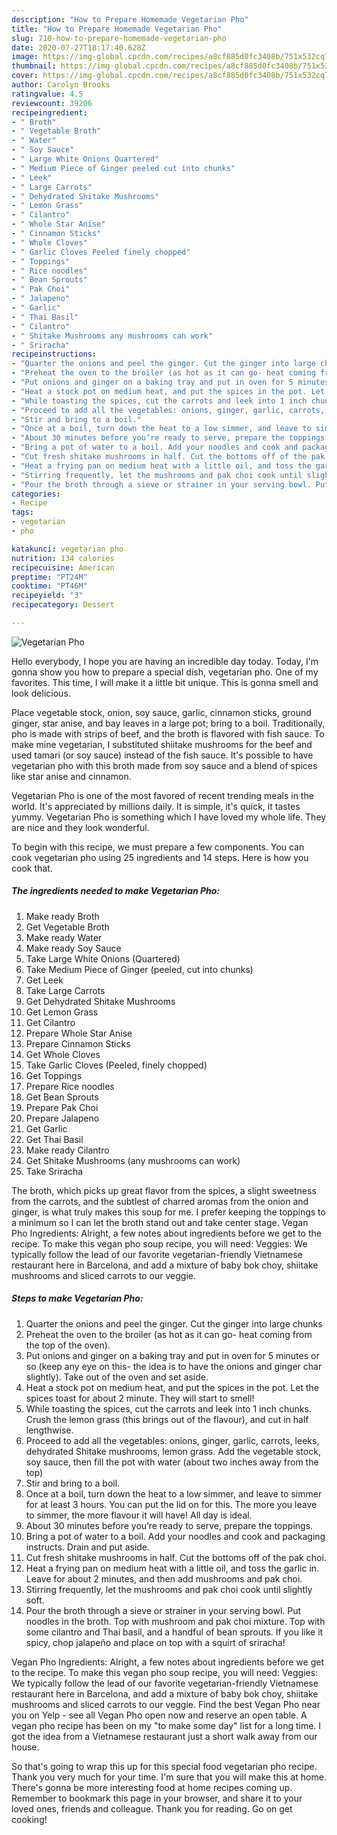 ```yaml
---
description: "How to Prepare Homemade Vegetarian Pho"
title: "How to Prepare Homemade Vegetarian Pho"
slug: 710-how-to-prepare-homemade-vegetarian-pho
date: 2020-07-27T18:17:40.628Z
image: https://img-global.cpcdn.com/recipes/a8cf885d0fc3408b/751x532cq70/vegetarian-pho-recipe-main-photo.jpg
thumbnail: https://img-global.cpcdn.com/recipes/a8cf885d0fc3408b/751x532cq70/vegetarian-pho-recipe-main-photo.jpg
cover: https://img-global.cpcdn.com/recipes/a8cf885d0fc3408b/751x532cq70/vegetarian-pho-recipe-main-photo.jpg
author: Carolyn Brooks
ratingvalue: 4.5
reviewcount: 39206
recipeingredient:
- " Broth"
- " Vegetable Broth"
- " Water"
- " Soy Sauce"
- " Large White Onions Quartered"
- " Medium Piece of Ginger peeled cut into chunks"
- " Leek"
- " Large Carrots"
- " Dehydrated Shitake Mushrooms"
- " Lemon Grass"
- " Cilantro"
- " Whole Star Anise"
- " Cinnamon Sticks"
- " Whole Cloves"
- " Garlic Cloves Peeled finely chopped"
- " Toppings"
- " Rice noodles"
- " Bean Sprouts"
- " Pak Choi"
- " Jalapeno"
- " Garlic"
- " Thai Basil"
- " Cilantro"
- " Shitake Mushrooms any mushrooms can work"
- " Sriracha"
recipeinstructions:
- "Quarter the onions and peel the ginger. Cut the ginger into large chunks"
- "Preheat the oven to the broiler (as hot as it can go- heat coming from the top of the oven)."
- "Put onions and ginger on a baking tray and put in oven for 5 minutes or so (keep any eye on this- the idea is to have the onions and ginger char slightly). Take out of the oven and set aside."
- "Heat a stock pot on medium heat, and put the spices in the pot. Let the spices toast for about 2 minute. They will start to smell!"
- "While toasting the spices, cut the carrots and leek into 1 inch chunks. Crush the lemon grass (this brings out of the flavour), and cut in half lengthwise."
- "Proceed to add all the vegetables: onions, ginger, garlic, carrots, leeks, dehydrated Shitake mushrooms, lemon grass. Add the vegetable stock, soy sauce, then fill the pot with water (about two inches away from the top)"
- "Stir and bring to a boil."
- "Once at a boil, turn down the heat to a low simmer, and leave to simmer for at least 3 hours. You can put the lid on for this. The more you leave to simmer, the more flavour it will have! All day is ideal."
- "About 30 minutes before you’re ready to serve, prepare the toppings."
- "Bring a pot of water to a boil. Add your noodles and cook and packaging instructs. Drain and put aside."
- "Cut fresh shitake mushrooms in half. Cut the bottoms off of the pak choi."
- "Heat a frying pan on medium heat with a little oil, and toss the garlic in. Leave for about 2 minutes, and then add mushrooms and pak choi."
- "Stirring frequently, let the mushrooms and pak choi cook until slightly soft."
- "Pour the broth through a sieve or strainer in your serving bowl. Put noodles in the broth. Top with mushroom and pak choi mixture. Top with some cilantro and Thai basil, and a handful of bean sprouts. If you like it spicy, chop jalapeño and place on top with a squirt of sriracha!"
categories:
- Recipe
tags:
- vegetarian
- pho

katakunci: vegetarian pho 
nutrition: 134 calories
recipecuisine: American
preptime: "PT24M"
cooktime: "PT46M"
recipeyield: "3"
recipecategory: Dessert

---
```



![Vegetarian Pho](https://img-global.cpcdn.com/recipes/a8cf885d0fc3408b/751x532cq70/vegetarian-pho-recipe-main-photo.jpg)

Hello everybody, I hope you are having an incredible day today. Today, I'm gonna show you how to prepare a special dish, vegetarian pho. One of my favorites. This time, I will make it a little bit unique. This is gonna smell and look delicious.

Place vegetable stock, onion, soy sauce, garlic, cinnamon sticks, ground ginger, star anise, and bay leaves in a large pot; bring to a boil. Traditionally, pho is made with strips of beef, and the broth is flavored with fish sauce. To make mine vegetarian, I substituted shiitake mushrooms for the beef and used tamari (or soy sauce) instead of the fish sauce. It&#39;s possible to have vegetarian pho with this broth made from soy sauce and a blend of spices like star anise and cinnamon.

Vegetarian Pho is one of the most favored of recent trending meals in the world. It's appreciated by millions daily. It is simple, it's quick, it tastes yummy. Vegetarian Pho is something which I have loved my whole life. They are nice and they look wonderful.


To begin with this recipe, we must prepare a few components. You can cook vegetarian pho using 25 ingredients and 14 steps. Here is how you cook that.

<!--inarticleads1-->

##### The ingredients needed to make Vegetarian Pho:

1. Make ready  Broth
1. Get  Vegetable Broth
1. Make ready  Water
1. Make ready  Soy Sauce
1. Take  Large White Onions (Quartered)
1. Take  Medium Piece of Ginger (peeled, cut into chunks)
1. Get  Leek
1. Take  Large Carrots
1. Get  Dehydrated Shitake Mushrooms
1. Get  Lemon Grass
1. Get  Cilantro
1. Prepare  Whole Star Anise
1. Prepare  Cinnamon Sticks
1. Get  Whole Cloves
1. Take  Garlic Cloves (Peeled, finely chopped)
1. Get  Toppings
1. Prepare  Rice noodles
1. Get  Bean Sprouts
1. Prepare  Pak Choi
1. Prepare  Jalapeno
1. Get  Garlic
1. Get  Thai Basil
1. Make ready  Cilantro
1. Get  Shitake Mushrooms (any mushrooms can work)
1. Take  Sriracha


The broth, which picks up great flavor from the spices, a slight sweetness from the carrots, and the subtlest of charred aromas from the onion and ginger, is what truly makes this soup for me. I prefer keeping the toppings to a minimum so I can let the broth stand out and take center stage. Vegan Pho Ingredients: Alright, a few notes about ingredients before we get to the recipe. To make this vegan pho soup recipe, you will need: Veggies: We typically follow the lead of our favorite vegetarian-friendly Vietnamese restaurant here in Barcelona, and add a mixture of baby bok choy, shiitake mushrooms and sliced carrots to our veggie. 

<!--inarticleads2-->

##### Steps to make Vegetarian Pho:

1. Quarter the onions and peel the ginger. Cut the ginger into large chunks
1. Preheat the oven to the broiler (as hot as it can go- heat coming from the top of the oven).
1. Put onions and ginger on a baking tray and put in oven for 5 minutes or so (keep any eye on this- the idea is to have the onions and ginger char slightly). Take out of the oven and set aside.
1. Heat a stock pot on medium heat, and put the spices in the pot. Let the spices toast for about 2 minute. They will start to smell!
1. While toasting the spices, cut the carrots and leek into 1 inch chunks. Crush the lemon grass (this brings out of the flavour), and cut in half lengthwise.
1. Proceed to add all the vegetables: onions, ginger, garlic, carrots, leeks, dehydrated Shitake mushrooms, lemon grass. Add the vegetable stock, soy sauce, then fill the pot with water (about two inches away from the top)
1. Stir and bring to a boil.
1. Once at a boil, turn down the heat to a low simmer, and leave to simmer for at least 3 hours. You can put the lid on for this. The more you leave to simmer, the more flavour it will have! All day is ideal.
1. About 30 minutes before you’re ready to serve, prepare the toppings.
1. Bring a pot of water to a boil. Add your noodles and cook and packaging instructs. Drain and put aside.
1. Cut fresh shitake mushrooms in half. Cut the bottoms off of the pak choi.
1. Heat a frying pan on medium heat with a little oil, and toss the garlic in. Leave for about 2 minutes, and then add mushrooms and pak choi.
1. Stirring frequently, let the mushrooms and pak choi cook until slightly soft.
1. Pour the broth through a sieve or strainer in your serving bowl. Put noodles in the broth. Top with mushroom and pak choi mixture. Top with some cilantro and Thai basil, and a handful of bean sprouts. If you like it spicy, chop jalapeño and place on top with a squirt of sriracha!


Vegan Pho Ingredients: Alright, a few notes about ingredients before we get to the recipe. To make this vegan pho soup recipe, you will need: Veggies: We typically follow the lead of our favorite vegetarian-friendly Vietnamese restaurant here in Barcelona, and add a mixture of baby bok choy, shiitake mushrooms and sliced carrots to our veggie. Find the best Vegan Pho near you on Yelp - see all Vegan Pho open now and reserve an open table. A vegan pho recipe has been on my &#34;to make some day&#34; list for a long time. I got the idea from a Vietnamese restaurant just a short walk away from our house. 

So that's going to wrap this up for this special food vegetarian pho recipe. Thank you very much for your time. I'm sure that you will make this at home. There's gonna be more interesting food at home recipes coming up. Remember to bookmark this page in your browser, and share it to your loved ones, friends and colleague. Thank you for reading. Go on get cooking!
